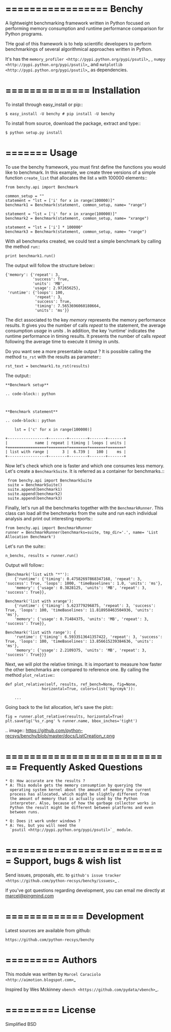 =================
Benchy
=================
A lightweight benchmarking framework written in Python focused on performing
 memory consumption and runtime performance comparison for Python programs.

THe goal of this framework is to help scientific developers to perform
benchmarkings of several algorithmical approaches written in Python.

It's has the `memory_profiler <http://pypi.python.org/pypi/psutil>`_ ,
`numpy <http://pypi.python.org/pypi/psutil>`_  and
`matplotlib <http://pypi.python.org/pypi/psutil>`_ as dependencies.


==============
 Installation
==============
To install through easy_install or pip::

    $ easy_install -U benchy # pip install -U benchy

To install from source, download the package, extract and type::

    $ python setup.py install


=======
 Usage
=======
To use the benchy framework, you must first define the functions you would
like to benchmark. In this example, we create three versions of a simple
function ``create_list`` that allocates the list ``a`` with 100000 elements::

    from benchy.api import Benchmark

    common_setup = ""
    statement = "lst = ['i' for x in range(100000)]"
    benchmark1 = Benchmark(statement, common_setup, name= "range")

    statement = "lst = ['i' for x in xrange(100000)]"
    benchmark2 = Benchmark(statement, common_setup, name= "xrange")

    statement = "lst = ['i'] * 100000"
    benchmark3 = Benchmark(statement, common_setup, name= "range")


With all benchmarks created, we could test a simple benchmark by
calling the method ``run``::

    print benchmark1.run()

The output will follow the structure below::

    {'memory': {'repeat': 3,
                'success': True,
                'units': 'MB',
                'usage': 2.97265625},
     'runtime': {'loops': 100,
                 'repeat': 3,
                 'success': True,
                 'timing': 7.5653696060180664,
                 'units': 'ms'}}


The dict associated to the key *memory* represents the memory performance
results. It gives you the number of calls *repeat* to the statement, the average
consumption *usage* in *units* . In addition, the key 'runtime' indicates
the runtime performance in timing results. It presents the number of calls
*repeat* following the average time to execute it *timing* in *units*.

Do you want see a more presentable output ? It is possible calling the method ``to_rst`` with the results as parameter::

    rst_text = benchmark1.to_rst(results)


The output::

    **Benchmark setup**

    .. code-block:: python



    **Benchmark statement**

    .. code-block:: python

        lst = ['c' for x in range(100000)]

    +-----------------+--------+--------+-------+-------+
    |            name | repeat | timing | loops | units |
    +=================+========+========+=======+=======+
    | list with range |      3 |  6.739 |   100 |    ms |
    +-----------------+--------+--------+-------+-------+



Now let's check which one is faster and which one consumes less memory. Let's
create a ``BenchmarkSuite``. It is referred as a container for benchmarks.::

     from benchy.api import BenchmarkSuite
     suite = BenchmarkSuite()
     suite.append(benchmark1)
     suite.append(benchmark2)
     suite.append(benchmark3)

Finally, let's run all the benchmarks together with the ``BenchmarkRunner``.
This class can load all the benchmarks from the suite and run each individual
analysis and print out interesting reports::

    from benchy.api import BenchmarkRunner
    runner = BenchmarkRunner(benchmarks=suite, tmp_dir='.', name= 'List Allocation Benchmark')


Let's run the suite::

    n_benchs, results = runner.run()

Output will follow::

    {Benchmark('list with "*"'):
        {'runtime': {'timing': 0.47582697868347168, 'repeat': 3, 'success': True, 'loops': 1000, 'timeBaselines': 1.0, 'units': 'ms'},
        'memory': {'usage': 0.3828125, 'units': 'MB', 'repeat': 3, 'success': True}},

    Benchmark('list with xrange'):
        {'runtime': {'timing': 5.623779296875, 'repeat': 3, 'success': True, 'loops': 100, 'timeBaselines': 11.818958463504936, 'units': 'ms'},
        'memory': {'usage': 0.71484375, 'units': 'MB', 'repeat': 3, 'success': True}},

    Benchmark('list with range'): {
        'runtime': {'timing': 6.5933513641357422, 'repeat': 3, 'success': True, 'loops': 100, 'timeBaselines': 13.856615239384636, 'units': 'ms'},
        'memory': {'usage': 2.2109375, 'units': 'MB', 'repeat': 3, 'success': True}}}

Next, we will plot the relative timings. It is important to measure how faster the other benchmarks are compared to reference one. By calling the method ``plot_relative``::


    def plot_relative(self, results, ref_bench=None, fig=None,
                    horizontal=True, colors=list('bgrcmyk')):

        ...

Going back to the list allocation, let's save the plot::

    fig = runner.plot_relative(results, horizontal=True)
    plt.savefig('%s_r.png' % runner.name, bbox_inches='tight')


.. image:: https://github.com/python-recsys/benchy/blob/master/docs/ListCreation_r.png



============================
 Frequently Asked Questions
============================
    * Q: How accurate are the results ?
    * A: This module gets the memory consumption by querying the
      operating system kernel about the amount of memory the current
      process has allocated, which might be slightly different from
      the amount of memory that is actually used by the Python
      interpreter. Also, because of how the garbage collector works in
      Python the result might be different between platforms and even
      between runs.

    * Q: Does it work under windows ?
    * A: Yes, but you will need the
      `psutil <http://pypi.python.org/pypi/psutil>`_ module.



===========================
 Support, bugs & wish list
===========================
Send issues, proposals, etc. to `github's issue tracker <https://github.com/python-recsys/benchy/issues>`_ .

If you've got questions regarding development, you can email me
directly at marcel@pingmind.com


=============
 Development
=============
Latest sources are available from github:

    https://github.com/python-recsys/benchy


=========
 Authors
=========
This module was written by `Marcel Caraciolo <http://aimotion.blogspot.com>`_

Inspired by Wes Mckinney `vbench <https://github.com/pydata/vbench>`_.


=========
 License
=========
Simplified BSD
